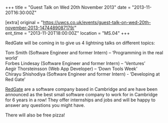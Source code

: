 +++
title = "Guest Talk on Wed 20th November 2013"
date = "2013-11-20T16:30:00Z"

[extra]
original = "https://uwcs.co.uk/events/guest-talk-on-wed-20th-november-2013-1474489087179/"    
ent_time = "2013-11-20T18:00:00Z"
location = "MS.04"
+++

RedGate will be coming in to give us 4 lightning talks on different topics:

Tom Smith (Software Engineer and former Intern) – ‘Programming in the real world’  
Forbes Lindesay (Software Engineer and former Intern) – ‘Ventures’  
Aegir Thorsteinsson (Web App Developer) – ‘Down Tools Week’  
Chirayu Shishodiya (Software Engineer and former Intern) - ‘Developing at Red Gate’

[RedGate](http://www.red-gate.com/) are a software company based in Cambridge and are have been announced as the best small software company to work for in Cambridge for 6 years in a row\! They offer internships and jobs and will be happy to answer any questions you might have.

There will also be free pizza\!


